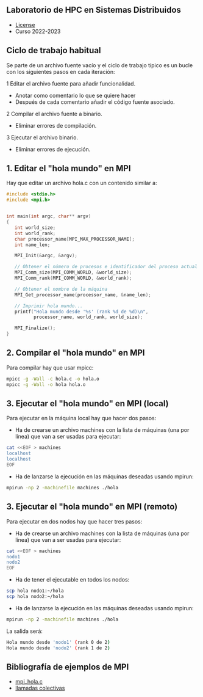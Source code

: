 ## Laboratorio de HPC en Sistemas Distribuidos

<html>
<ul>
<li> <a href="https://github.com/acaldero/uc3m_ssdd/blob/main/LICENSE">License</a> </li>
<li> Curso 2022-2023</li>
</ul>
</html>


## Ciclo de trabajo habitual

Se parte de un archivo fuente vacío y el ciclo de trabajo típico es un bucle con los siguientes pasos en cada iteración:

 1 Editar el archivo fuente para añadir funcionalidad.
   * Anotar como comentario lo que se quiere hacer
   * Después de cada comentario añadir el código fuente asociado.
   
 2 Compilar el archivo fuente a binario.
   * Eliminar errores de compilación.
   
 3 Ejecutar el archivo binario.
   * Eliminar errores de ejecución.


## 1. Editar el "hola mundo" en MPI

Hay que editar un archivo hola.c con un contenido similar a:
``` C
#include <stdio.h>
#include <mpi.h>


int main(int argc, char** argv)
{
   int world_size;
   int world_rank;
   char processor_name[MPI_MAX_PROCESSOR_NAME];
   int name_len;

   MPI_Init(&argc, &argv);

   // Obtener el número de procesos e identificador del proceso actual (rank)
   MPI_Comm_size(MPI_COMM_WORLD, &world_size);
   MPI_Comm_rank(MPI_COMM_WORLD, &world_rank);

   // Obtener el nombre de la máquina
   MPI_Get_processor_name(processor_name, &name_len);

   // Imprimir hola mundo...
   printf("Hola mundo desde '%s' (rank %d de %d)\n",
          processor_name, world_rank, world_size);

   MPI_Finalize();
}
```


## 2. Compilar el "hola mundo" en MPI
 
Para compilar hay que usar mpicc:
``` bash
mpicc -g -Wall -c hola.c -o hola.o
mpicc -g -Wall -o hola hola.o
```


## 3. Ejecutar el "hola mundo" en MPI (local)

Para ejecutar en la máquina local hay que hacer dos pasos:
   * Ha de crearse un archivo machines con la lista de máquinas (una por línea) que van a ser usadas para ejecutar:
``` bash
cat <<EOF > machines
localhost
localhost
EOF
```
  * Ha de lanzarse la ejecución en las máquinas deseadas usando mpirun:
``` bash
mpirun -np 2 -machinefile machines ./hola
```


## 3. Ejecutar el "hola mundo" en MPI (remoto)

Para ejecutar en dos nodos hay que hacer tres pasos:
  * Ha de crearse un archivo machines con la lista de máquinas (una por línea) que van a ser usadas para ejecutar:
``` bash
cat <<EOF > machines
nodo1
nodo2
EOF
```
  * Ha de tener el ejecutable en todos los nodos:
``` bash
scp hola nodo1:~/hola
scp hola nodo2:~/hola
```
  * Ha de lanzarse la ejecución en las máquinas deseadas usando mpirun:
``` bash
mpirun -np 2 -machinefile machines ./hola
```
La salida será:
``` bash
Hola mundo desde 'nodo1' (rank 0 de 2)
Hola mundo desde 'nodo2' (rank 1 de 2)
```

## Bibliografía de ejemplos de MPI

* [mpi_hola.c](https://github.com/mpitutorial/mpitutorial/blob/gh-pages/tutorials/mpi-hello-world/code/mpi_hola.c)
* [llamadas colectivas](https://github.com/mpitutorial/mpitutorial/tree/gh-pages/tutorials/mpi-broadcast-and-collective-communication)


